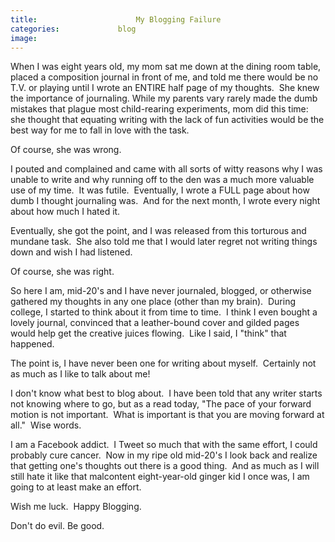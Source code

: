 ```yaml
---
title:						My Blogging Failure
categories:				blog
image:			
---
```


When I was eight years old, my mom sat me down at the dining room table, placed a composition journal in front of me, and told me there would be no T.V. or playing until I wrote an ENTIRE half page of my thoughts.  She knew the importance of journaling. While my parents vary rarely made the dumb mistakes that plague most child-rearing experiments, mom did this time: she thought that equating writing with the lack of fun activities would be the best way for me to fall in love with the task.

Of course, she was wrong.

I pouted and complained and came with all sorts of witty reasons why I was unable to write and why running off to the den was a much more valuable use of my time.  It was futile.  Eventually, I wrote a FULL page about how dumb I thought journaling was.  And for the next month, I wrote every night about how much I hated it.

Eventually, she got the point, and I was released from this torturous and mundane task.  She also told me that I would later regret not writing things down and wish I had listened.

Of course, she was right.

So here I am, mid-20's and I have never journaled, blogged, or otherwise gathered my thoughts in any one place (other than my brain).  During college, I started to think about it from time to time.  I think I even bought a lovely journal, convinced that a leather-bound cover and gilded pages would help get the creative juices flowing.  Like I said, I "think" that happened.

The point is, I have never been one for writing about myself.  Certainly not as much as I like to talk about me!

I don't know what best to blog about.  I have been told that any writer starts not knowing where to go, but as a read today, "The pace of your forward motion is not important.  What is important is that you are moving forward at all."  Wise words.

I am a Facebook addict.  I Tweet so much that with the same effort, I could probably cure cancer.  Now in my ripe old mid-20's I look back and realize that getting one's thoughts out there is a good thing.  And as much as I will still hate it like that malcontent eight-year-old ginger kid I once was, I am going to at least make an effort.

Wish me luck.  Happy Blogging.

Don't do evil. Be good.